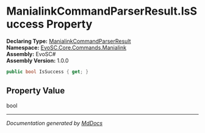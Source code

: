 ﻿<!--  
  <auto-generated>   
    The contents of this file were generated by a tool.  
    Changes to this file may be list if the file is regenerated  
  </auto-generated>   
-->

# ManialinkCommandParserResult.IsSuccess Property

**Declaring Type:** [ManialinkCommandParserResult](../index.md)  
**Namespace:** [EvoSC.Core.Commands.Manialink](../../index.md)  
**Assembly:** EvoSC\#  
**Assembly Version:** 1.0.0

```csharp
public bool IsSuccess { get; }
```

## Property Value

bool

___

*Documentation generated by [MdDocs](https://github.com/ap0llo/mddocs)*
